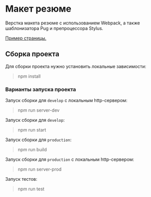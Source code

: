 # Макет резюме

Верстка макета резюме с использованием Webpack, а также шаблонизатора Pug и препроцессора Stylus.

[Пример страницы.](https://gregoryghost.github.io/resume/bin/index.html)

## Сборка проекта

Для сборки проекта нужно установить локальные зависимости:
> npm install

### Варианты запуска проекта

Запуск сборки для `develop` с локальным http-сервером:
> npm run server-dev

Запуск сборки для `develop`:
> npm run start

Запуск сборки для `production`:
> npm run build

Запуск сборки для `production` с локальным http-сервером:
> npm run server-prod

Запуск тестов:
> npm run test